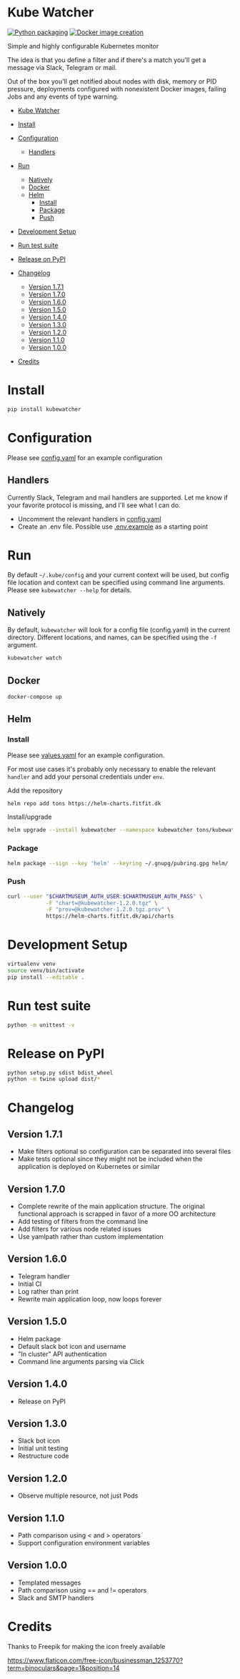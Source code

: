 # Kube Watcher
[![Python packaging](https://github.com/tonsV2/kubewatcher/workflows/Python%20packaging/badge.svg)](https://github.com/tonsV2/kubewatcher/actions?query=workflow%3A%22Python+packaging%22)
[![Docker image creation](https://github.com/tonsV2/kubewatcher/workflows/Docker%20image%20creation/badge.svg)](https://github.com/tonsV2/kubewatcher/actions?query=workflow%3A%22Docker+image+creation%22)

Simple and highly configurable Kubernetes monitor

The idea is that you define a filter and if there's a match you'll get a message via Slack, Telegram or mail.

Out of the box you'll get notified about nodes with disk, memory or PID pressure, deployments configured with nonexistent Docker images, failing Jobs and any events of type warning.

<!-- START doctoc generated TOC please keep comment here to allow auto update -->
<!-- DON'T EDIT THIS SECTION, INSTEAD RE-RUN doctoc TO UPDATE -->
- [Kube Watcher](#kube-watcher)

- [Install](#install)
- [Configuration](#configuration)
  - [Handlers](#handlers)
- [Run](#run)
  - [Natively](#natively)
  - [Docker](#docker)
  - [Helm](#helm)
    - [Install](#install-1)
    - [Package](#package)
    - [Push](#push)
- [Development Setup](#development-setup)
- [Run test suite](#run-test-suite)
- [Release on PyPI](#release-on-pypi)
- [Changelog](#changelog)
  - [Version 1.7.1](#version-171)
  - [Version 1.7.0](#version-170)
  - [Version 1.6.0](#version-160)
  - [Version 1.5.0](#version-150)
  - [Version 1.4.0](#version-140)
  - [Version 1.3.0](#version-130)
  - [Version 1.2.0](#version-120)
  - [Version 1.1.0](#version-110)
  - [Version 1.0.0](#version-100)
- [Credits](#credits)

<!-- END doctoc generated TOC please keep comment here to allow auto update -->

# Install
```bash
pip install kubewatcher
```

# Configuration
Please see [config.yaml](config.yaml) for an example configuration

## Handlers
Currently Slack, Telegram and mail handlers are supported. Let me know if your favorite protocol is missing, and I'll see what I can do.

 - Uncomment the relevant handlers in [config.yaml](config.yaml)
 - Create an .env file. Possible use [.env.example](.env.example) as a starting point

# Run
By default `~/.kube/config` and your current context will be used, but config file location and context can be specified using command line arguments. Please see `kubewatcher --help` for details.

## Natively
By default, `kubewatcher` will look for a config file (config.yaml) in the current directory. Different locations, and names, can be specified using the `-f` argument.
```bash
kubewatcher watch
```

## Docker
```bash
docker-compose up
```

## Helm
### Install
Please see [values.yaml](helm/values.yaml) for an example configuration.

For most use cases it's probably only necessary to enable the relevant `handler` and add your personal credentials under `env`.

Add the repository
```bash
helm repo add tons https://helm-charts.fitfit.dk 
```

Install/upgrade
```bash
helm upgrade --install kubewatcher --namespace kubewatcher tons/kubewatcher --values values.yaml
```

### Package
```bash
helm package --sign --key 'helm' --keyring ~/.gnupg/pubring.gpg helm/
```

### Push
```bash
curl --user "$CHARTMUSEUM_AUTH_USER:$CHARTMUSEUM_AUTH_PASS" \
            -F "chart=@kubewatcher-1.2.0.tgz" \
            -F "prov=@kubewatcher-1.2.0.tgz.prov" \
            https://helm-charts.fitfit.dk/api/charts
```

# Development Setup
```bash
virtualenv venv
source venv/bin/activate
pip install --editable .
```

# Run test suite
```bash
python -m unittest -v
```

# Release on PyPI
```bash
python setup.py sdist bdist_wheel
python -m twine upload dist/*
```

# Changelog
## Version 1.7.1
 - Make filters optional so configuration can be separated into several files
 - Make tests optional since they might not be included when the application is deployed on Kubernetes or similar

## Version 1.7.0
 - Complete rewrite of the main application structure. The original functional approach is scrapped in favor of a more OO architecture
 - Add testing of filters from the command line
 - Add filters for various node related issues
 - Use yamlpath rather than custom implementation

## Version 1.6.0
 - Telegram handler
 - Initial CI
 - Log rather than print
 - Rewrite main application loop, now loops forever

## Version 1.5.0
 - Helm package
 - Default slack bot icon and username
 - "In cluster" API authentication
 - Command line arguments parsing via Click

## Version 1.4.0
 - Release on PyPI

## Version 1.3.0
 - Slack bot icon
 - Initial unit testing
 - Restructure code

## Version 1.2.0
 - Observe multiple resource, not just Pods

## Version 1.1.0
 - Path comparison using < and > operators
 - Support configuration environment variables

## Version 1.0.0
 - Templated messages
 - Path comparison using == and != operators
 - Slack and SMTP handlers

# Credits
Thanks to Freepik for making the icon freely available

https://www.flaticon.com/free-icon/businessman_1253770?term=binoculars&page=1&position=14

